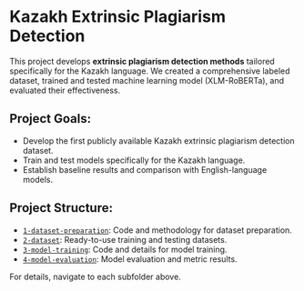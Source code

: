 # Kazakh Extrinsic Plagiarism Detection

This project develops **extrinsic plagiarism detection methods** tailored specifically for the Kazakh language. We created a comprehensive labeled dataset, trained and tested machine learning model (XLM-RoBERTa), and evaluated their effectiveness.

## Project Goals:

- Develop the first publicly available Kazakh extrinsic plagiarism detection dataset.
- Train and test models specifically for the Kazakh language.
- Establish baseline results and comparison with English-language models.

## Project Structure:

- [`1-dataset-preparation`](1-dataset-preparation): Code and methodology for dataset preparation.
- [`2-dataset`](2-dataset): Ready-to-use training and testing datasets.
- [`3-model-training`](3-model-training): Code and details for model training.
- [`4-model-evaluation`](4-model-evaluation): Model evaluation and metric results.

For details, navigate to each subfolder above.

